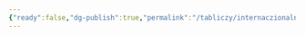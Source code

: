 ```yaml
---
{"ready":false,"dg-publish":true,"permalink":"/tabliczy/internaczionalnaya-gotika/svyatovitskaya-madonna/","dgPassFrontmatter":true}
---
```



